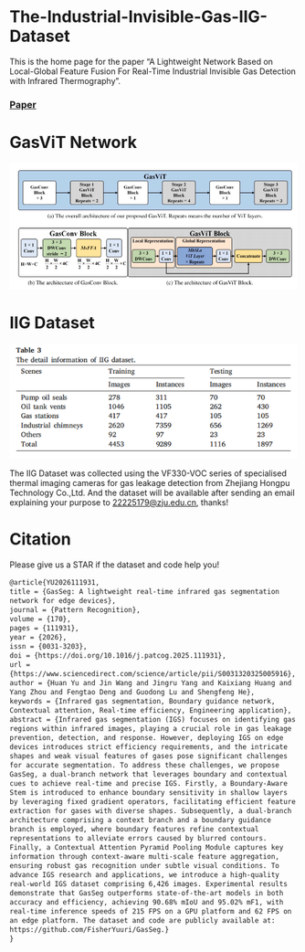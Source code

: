# The-Industrial-Invisible-Gas-IIG-Dataset
This is the home page for the paper “A Lightweight Network Based on Local-Global Feature Fusion For Real-Time Industrial Invisible Gas Detection with Infrared Thermography”.
### [Paper](https://www.sciencedirect.com/science/article/pii/S1568494623011560)
# GasViT Network

![image](GasViTNetwork.png)

# IIG Dataset

![image](IIGDataset.png)

The IIG Dataset was collected using the VF330-VOC series of specialised thermal imaging cameras for gas leakage detection from Zhejiang Hongpu Technology Co.,Ltd.
And the dataset will be available after sending an email explaining your purpose to 22225179@zju.edu.cn, thanks!

# Citation
Please give us a STAR if the dataset and code help you!
```
@article{YU2026111931,
title = {GasSeg: A lightweight real-time infrared gas segmentation network for edge devices},
journal = {Pattern Recognition},
volume = {170},
pages = {111931},
year = {2026},
issn = {0031-3203},
doi = {https://doi.org/10.1016/j.patcog.2025.111931},
url = {https://www.sciencedirect.com/science/article/pii/S0031320325005916},
author = {Huan Yu and Jin Wang and Jingru Yang and Kaixiang Huang and Yang Zhou and Fengtao Deng and Guodong Lu and Shengfeng He},
keywords = {Infrared gas segmentation, Boundary guidance network, Contextual attention, Real-time efficiency, Engineering application},
abstract = {Infrared gas segmentation (IGS) focuses on identifying gas regions within infrared images, playing a crucial role in gas leakage prevention, detection, and response. However, deploying IGS on edge devices introduces strict efficiency requirements, and the intricate shapes and weak visual features of gases pose significant challenges for accurate segmentation. To address these challenges, we propose GasSeg, a dual-branch network that leverages boundary and contextual cues to achieve real-time and precise IGS. Firstly, a Boundary-Aware Stem is introduced to enhance boundary sensitivity in shallow layers by leveraging fixed gradient operators, facilitating efficient feature extraction for gases with diverse shapes. Subsequently, a dual-branch architecture comprising a context branch and a boundary guidance branch is employed, where boundary features refine contextual representations to alleviate errors caused by blurred contours. Finally, a Contextual Attention Pyramid Pooling Module captures key information through context-aware multi-scale feature aggregation, ensuring robust gas recognition under subtle visual conditions. To advance IGS research and applications, we introduce a high-quality real-world IGS dataset comprising 6,426 images. Experimental results demonstrate that GasSeg outperforms state-of-the-art models in both accuracy and efficiency, achieving 90.68% mIoU and 95.02% mF1, with real-time inference speeds of 215 FPS on a GPU platform and 62 FPS on an edge platform. The dataset and code are publicly available at: https://github.com/FisherYuuri/GasSeg.}
}
```
